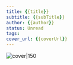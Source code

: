 ```yaml
---
title: {{title}}
subtitle: {{subTitle}}
author: {{author}}
status: Unread
tags: 
cover_url: {{coverUrl}}
---
```

![cover|150]({{coverUrl}})
